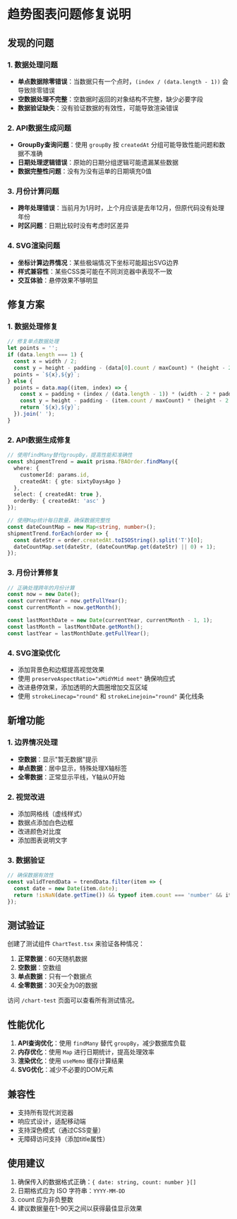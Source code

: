 # 趋势图表问题修复说明

## 发现的问题

### 1. 数据处理问题
- **单点数据除零错误**：当数据只有一个点时，`(index / (data.length - 1))` 会导致除零错误
- **空数据处理不完整**：空数据时返回的对象结构不完整，缺少必要字段
- **数据验证缺失**：没有验证数据的有效性，可能导致渲染错误

### 2. API数据生成问题
- **GroupBy查询问题**：使用 `groupBy` 按 `createdAt` 分组可能导致性能问题和数据不准确
- **日期处理逻辑错误**：原始的日期分组逻辑可能遗漏某些数据
- **数据完整性问题**：没有为没有运单的日期填充0值

### 3. 月份计算问题
- **跨年处理错误**：当前月为1月时，上个月应该是去年12月，但原代码没有处理年份
- **时区问题**：日期比较时没有考虑时区差异

### 4. SVG渲染问题
- **坐标计算边界情况**：某些极端情况下坐标可能超出SVG边界
- **样式兼容性**：某些CSS类可能在不同浏览器中表现不一致
- **交互体验**：悬停效果不够明显

## 修复方案

### 1. 数据处理修复
```typescript
// 修复单点数据处理
let points = '';
if (data.length === 1) {
  const x = width / 2;
  const y = height - padding - (data[0].count / maxCount) * (height - 2 * padding);
  points = `${x},${y}`;
} else {
  points = data.map((item, index) => {
    const x = padding + (index / (data.length - 1)) * (width - 2 * padding);
    const y = height - padding - (item.count / maxCount) * (height - 2 * padding);
    return `${x},${y}`;
  }).join(' ');
}
```

### 2. API数据生成修复
```typescript
// 使用findMany替代groupBy，提高性能和准确性
const shipmentTrend = await prisma.fBAOrder.findMany({
  where: {
    customerId: params.id,
    createdAt: { gte: sixtyDaysAgo }
  },
  select: { createdAt: true },
  orderBy: { createdAt: 'asc' }
});

// 使用Map统计每日数量，确保数据完整性
const dateCountMap = new Map<string, number>();
shipmentTrend.forEach(order => {
  const dateStr = order.createdAt.toISOString().split('T')[0];
  dateCountMap.set(dateStr, (dateCountMap.get(dateStr) || 0) + 1);
});
```

### 3. 月份计算修复
```typescript
// 正确处理跨年的月份计算
const now = new Date();
const currentYear = now.getFullYear();
const currentMonth = now.getMonth();

const lastMonthDate = new Date(currentYear, currentMonth - 1, 1);
const lastMonth = lastMonthDate.getMonth();
const lastYear = lastMonthDate.getFullYear();
```

### 4. SVG渲染优化
- 添加背景色和边框提高视觉效果
- 使用 `preserveAspectRatio="xMidYMid meet"` 确保响应式
- 改进悬停效果，添加透明的大圆圈增加交互区域
- 使用 `strokeLinecap="round"` 和 `strokeLinejoin="round"` 美化线条

## 新增功能

### 1. 边界情况处理
- **空数据**：显示"暂无数据"提示
- **单点数据**：居中显示，特殊处理X轴标签
- **全零数据**：正常显示平线，Y轴从0开始

### 2. 视觉改进
- 添加网格线（虚线样式）
- 数据点添加白色边框
- 改进颜色对比度
- 添加图表说明文字

### 3. 数据验证
```typescript
// 确保数据有效性
const validTrendData = trendData.filter(item => {
  const date = new Date(item.date);
  return !isNaN(date.getTime()) && typeof item.count === 'number' && item.count >= 0;
});
```

## 测试验证

创建了测试组件 `ChartTest.tsx` 来验证各种情况：
1. **正常数据**：60天随机数据
2. **空数据**：空数组
3. **单点数据**：只有一个数据点
4. **全零数据**：30天全为0的数据

访问 `/chart-test` 页面可以查看所有测试情况。

## 性能优化

1. **API查询优化**：使用 `findMany` 替代 `groupBy`，减少数据库负载
2. **内存优化**：使用 `Map` 进行日期统计，提高处理效率
3. **渲染优化**：使用 `useMemo` 缓存计算结果
4. **SVG优化**：减少不必要的DOM元素

## 兼容性

- 支持所有现代浏览器
- 响应式设计，适配移动端
- 支持深色模式（通过CSS变量）
- 无障碍访问支持（添加title属性）

## 使用建议

1. 确保传入的数据格式正确：`{ date: string, count: number }[]`
2. 日期格式应为 ISO 字符串：`YYYY-MM-DD`
3. count 应为非负整数
4. 建议数据量在1-90天之间以获得最佳显示效果 